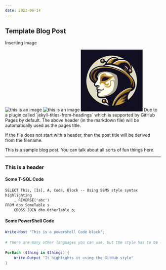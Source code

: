 ```yaml
---
date: 2023-06-14
---
```

## Template Blog Post

Inserting image


<img src="https://onecissonius.github.io/images/avatar/a.jpg" height="200" alt="this is an image">
<img src="https://OneCissonius.github.io//images/avatar/a.jpg" height="200" alt="this is an image">
<img src="../images/avatar/a.jpg" height="200" alt="this is an image">
<!-- <img src="https://OneCissonius.github.io//images/post_1/a.jpg" height="200" alt="Example of a dumb post on X"> -->
Due to a plugin called `jekyll-titles-from-headings` which is supported by GitHub Pages by default. The above header (in the markdown file) will be automatically used as the pages title.

If the file does not start with a header, then the post title will be derived from the filename.

This is a sample blog post. You can talk about all sorts of fun things here.

---

### This is a header

#### Some T-SQL Code

```tsql
SELECT This, [Is], A, Code, Block -- Using SSMS style syntax highlighting
    , REVERSE('abc')
FROM dbo.SomeTable s
    CROSS JOIN dbo.OtherTable o;
```

#### Some PowerShell Code

```powershell
Write-Host "This is a powershell Code block";

# There are many other languages you can use, but the style has to be loaded first

ForEach ($thing in $things) {
    Write-Output "It highlights it using the GitHub style"
}
```
